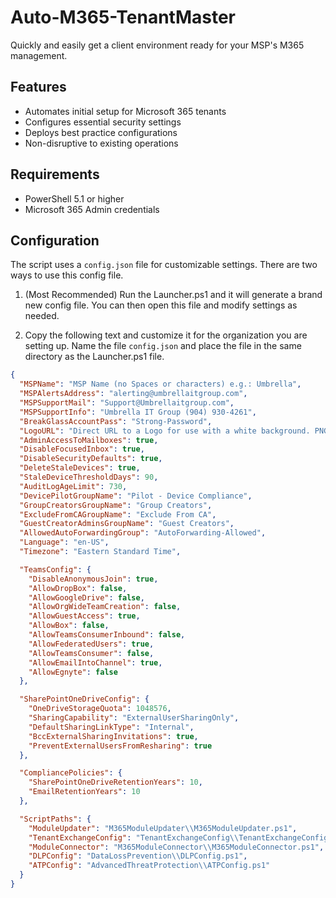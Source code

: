 # Auto-M365-TenantMaster

Quickly and easily get a client environment ready for your MSP's M365 management.

## Features

- Automates initial setup for Microsoft 365 tenants
- Configures essential security settings
- Deploys best practice configurations
- Non-disruptive to existing operations

## Requirements

- PowerShell 5.1 or higher
- Microsoft 365 Admin credentials

## Configuration

The script uses a `config.json` file for customizable settings. There are two ways to use this config file.

1. (Most Recommended) Run the Launcher.ps1 and it will generate a brand new config file. You can then open this file and modify settings as needed.

2. Copy the following text and customize it for the organization you are setting up. Name the file `config.json` and place the file in the same directory as the Launcher.ps1 file.

```json
{
  "MSPName": "MSP Name (no Spaces or characters) e.g.: Umbrella",
  "MSPAlertsAddress": "alerting@umbrellaitgroup.com",
  "MSPSupportMail": "Support@Umbrellaitgroup.com",
  "MSPSupportInfo": "Umbrella IT Group (904) 930-4261",
  "BreakGlassAccountPass": "Strong-Password",
  "LogoURL": "Direct URL to a Logo for use with a white background. PNG or JPEG only.",
  "AdminAccessToMailboxes": true,
  "DisableFocusedInbox": true,
  "DisableSecurityDefaults": true,
  "DeleteStaleDevices": true,
  "StaleDeviceThresholdDays": 90,
  "AuditLogAgeLimit": 730,
  "DevicePilotGroupName": "Pilot - Device Compliance",
  "GroupCreatorsGroupName": "Group Creators",
  "ExcludeFromCAGroupName": "Exclude From CA",
  "GuestCreatorAdminsGroupName": "Guest Creators",
  "AllowedAutoForwardingGroup": "AutoForwarding-Allowed",
  "Language": "en-US",
  "Timezone": "Eastern Standard Time",

  "TeamsConfig": {
    "DisableAnonymousJoin": true,
    "AllowDropBox": false,
    "AllowGoogleDrive": false,
    "AllowOrgWideTeamCreation": false,
    "AllowGuestAccess": true,
    "AllowBox": false,
    "AllowTeamsConsumerInbound": false,
    "AllowFederatedUsers": true,
    "AllowTeamsConsumer": false,
    "AllowEmailIntoChannel": true,
    "AllowEgnyte": false
  },

  "SharePointOneDriveConfig": {
    "OneDriveStorageQuota": 1048576,
    "SharingCapability": "ExternalUserSharingOnly",
    "DefaultSharingLinkType": "Internal",
    "BccExternalSharingInvitations": true,
    "PreventExternalUsersFromResharing": true
  },

  "CompliancePolicies": {
    "SharePointOneDriveRetentionYears": 10,
    "EmailRetentionYears": 10
  },

  "ScriptPaths": {
    "ModuleUpdater": "M365ModuleUpdater\\M365ModuleUpdater.ps1",
    "TenantExchangeConfig": "TenantExchangeConfig\\TenantExchangeConfig.ps1",
    "ModuleConnector": "M365ModuleConnector\\M365ModuleConnector.ps1",
    "DLPConfig": "DataLossPrevention\\DLPConfig.ps1",
    "ATPConfig": "AdvancedThreatProtection\\ATPConfig.ps1"
  }
}
```
